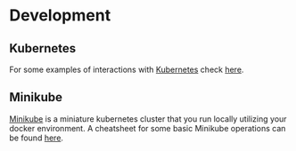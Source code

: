 # Development

## Kubernetes

For some examples of interactions with [Kubernetes](https://kubernetes.io) check [here](https://kubernetesbyexample.com/).

## Minikube

[Minikube](https://minikube.sigs.k8s.io/docs/start/) is a miniature kubernetes cluster that you run locally utilizing
your docker environment. A cheatsheet for some basic Minikube operations can be found [here](https://cheatsheet.dennyzhang.com/cheatsheet-minikube-a4).